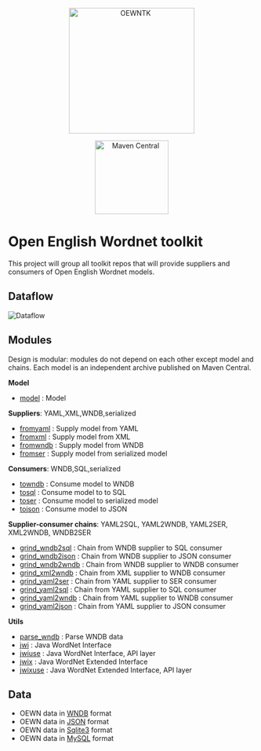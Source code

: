 <p align="center">
<img width="256" src="../../../../images/oewntk.png" alt="OEWNTK">
</p>
<p align="center">
<img width="150" src="../../../../images/mavencentral.png" alt="Maven Central">
</p>

# Open English Wordnet toolkit

This project will group all toolkit repos that will provide suppliers and consumers of Open English Wordnet models.

## Dataflow

![Dataflow](../../../../images/dataflow.png  "Dataflow")

## Modules

Design is modular: modules do not depend on each other except model and chains. Each model is an independent archive
published on Maven Central.

**Model**

- [model](http://github.com/oewntk/model) : Model

**Suppliers**: YAML,XML,WNDB,serialized

- [fromyaml](http://github.com/oewntk/fromyaml) : Supply model from YAML
- [fromxml](http://github.com/oewntk/fromxml) : Supply model from XML
- [fromwndb](http://github.com/oewntk/fromwndb) : Supply model from WNDB
- [fromser](http://github.com/oewntk/fromser) : Supply model from serialized model

**Consumers**: WNDB,SQL,serialized

- [towndb](http://github.com/oewntk/towndb)  : Consume model to WNDB
- [tosql](http://github.com/oewntk/tosql) : Consume model to to SQL
- [toser](http://github.com/oewntk/toser) : Consume model to serialized model
- [tojson](http://github.com/oewntk/tojson) : Consume model to JSON

**Supplier-consumer chains**: YAML2SQL, YAML2WNDB, YAML2SER, XML2WNDB, WNDB2SER

-  [grind_wndb2sql](http://github.com/oewntk/grind_wndb2sql) : Chain from WNDB supplier to SQL consumer
- [grind_wndb2json](http://github.com/oewntk/grind_wndb2json)  : Chain from WNDB supplier to JSON consumer
- [grind_wndb2wndb](http://github.com/oewntk/grind_wndb2wndb)  : Chain from WNDB supplier to WNDB consumer
- [grind_xml2wndb](http://github.com/oewntk/grind_xml2wndb)  : Chain from XML supplier to WNDB consumer
- [grind_yaml2ser](http://github.com/oewntk/grind_yaml2ser)  : Chain from YAML supplier to SER consumer
- [grind_yaml2sql](http://github.com/oewntk/grind_yaml2sql)  : Chain from YAML supplier to SQL consumer
- [grind_yaml2wndb](http://github.com/oewntk/grind_yaml2wndb)  : Chain from YAML supplier to WNDB consumer
- [grind_yaml2json](http://github.com/oewntk/grind_yaml2json)  : Chain from YAML supplier to JSON consumer

**Utils**

- [parse_wndb](http://github.com/oewntk/parse_wndb) : Parse WNDB data
- [jwi](http://github.com/oewntk/jwi) : Java WordNet Interface
- [jwiuse](http://github.com/oewntk/jwiuse) : Java WordNet Interface, API layer
- [jwix](http://github.com/oewntk/jwix) : Java WordNet Extended Interface
- [jwixuse](http://github.com/oewntk/jwixuse) : Java WordNet Extended Interface, API layer

## Data

* OEWN data in [WNDB](http://github.com/x-englishwordnet/wndb/) format
* OEWN data in [JSON](http://github.com/x-englishwordnet/json) format
* OEWN data in [Sqlite3](http://github.com/x-englishwordnet/sqlite) format
* OEWN data in [MySQL](http://github.com/x-englishwordnet/mysql) format
